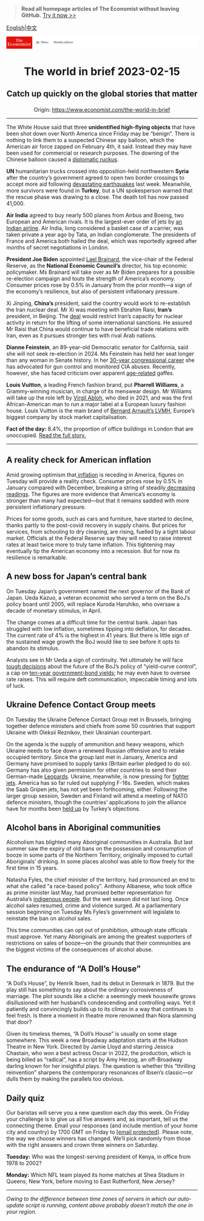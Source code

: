 > **Read all homepage articles of The Economist without leaving GitHub.** [Try it now >>](https://arielherself.github.io/te)

[English](https://github.com/arielherself/espresso/blob/main/README.md)|[中文](https://github-com.translate.goog/arielherself/espresso/blob/main/README.md?_x_tr_sl=en&_x_tr_tl=zh-CN&_x_tr_hl=zh-CN&_x_tr_pto=wapp)



![The Economist](menubar.png)

# <p align="center">The world in brief 2023-02-15</p>

## <p align="center">Catch up quickly on the global stories that matter</p>

<p align="center">Origin: <a href="https://www.economist.com/the-world-in-brief">https://www.economist.com/the-world-in-brief</a><hr>

The White House said that three <strong>unidentified high-flying objects</strong> that have been shot down over North America since Friday may be “benign”. There is nothing to link them to a suspected Chinese spy balloon, which the American air force zapped on February 4th, it said. Instead they may have been used for commercial or research purposes. The downing of the Chinese balloon caused a [diplomatic ruckus](https://www.economist.com/leaders/2023/02/09/cold-war-lessons-from-chinas-spy-balloon).

<strong>UN</strong> humanitarian trucks crossed into opposition-held northwestern <strong>Syria </strong>after the country’s government agreed to open two border crossings to accept more aid following [devastating earthquakes](https://www.economist.com/europe/2023/02/09/the-earthquakes-in-turkey-and-syria-have-shaken-both-countries) last week. Meanwhile, more survivors were found in <strong>Turkey</strong>, but a UN spokesperson warned that the rescue phase was drawing to a close. The death toll has now passed 41,000.

<strong>Air India</strong> agreed to buy nearly 500 planes from Airbus and Boeing, two European and American rivals. It is the largest-ever order of jets by [an Indian airline](https://www.economist.com/business/2023/01/12/a-humiliating-incident-on-an-air-india-flight-triggers-outrage). Air India, long considered a basket case of a carrier, was taken private a year ago by Tata, an Indian conglomerate. The presidents of France and America both hailed the deal, which was reportedly agreed after months of secret negotiations in London.

<strong>President Joe Biden</strong> appointed [Lael Brainard](https://www.economist.com/the-economist-explains/2021/10/25/who-is-lael-brainard-the-incoming-vice-chair-of-the-fed), the vice-chair of the Federal Reserve, as the <strong>National Economic Council’s</strong> director, his top economic policymaker. Ms Brainard will take over as Mr Biden prepares for a possible re-election campaign and touts the strength of America’s economy. Consumer prices rose by 0.5% in January from the prior month—a sign of the economy’s resilience, but also of persistent inflationary pressure.

Xi Jinping, <strong>China’s </strong>president, said the country would work to re-establish the Iran nuclear deal. Mr Xi was meeting with Ebrahim Raisi, <strong>Iran’s</strong> president, in Beijing. The [deal](https://www.economist.com/the-economist-explains/2021/11/23/what-is-the-jcpoa-the-deal-meant-to-restrict-irans-nuclear-activity) would restrict Iran’s capacity for nuclear activity in return for the lifting of some international sanctions. He assured Mr Raisi that China would continue to have beneficial trade relations with Iran, even as it pursues stronger ties with rival Arab nations.

<strong>Dianne Feinstein</strong>, an 89-year-old Democratic senator for California, said she will not seek re-election in 2024. Ms Feinstein has held her seat longer than any woman in Senate history. In her [30-year congressional career](https://www.economist.com/democracy-in-america/2018/02/27/california-democrats-snub-dianne-feinstein) she has advocated for gun control and monitored CIA abuses. Recently, however, she has faced criticism over apparent [age-related](https://www.economist.com/graphic-detail/2022/09/21/why-are-american-lawmakers-so-old) gaffes.

<strong>Louis Vuitton</strong>, a leading French fashion brand, put <strong>Pharrell Williams</strong>, a Grammy-winning musician, in charge of its menswear design. Mr Williams will take up the role left by [Virgil Abloh](https://www.economist.com/business/2022/10/06/fashion-gets-a-modern-makeover), who died in 2021, and was the first African-American man to run a major label at a European luxury fashion house. Louis Vuitton is the main brand of [Bernard Arnault’s LVMH](https://www.economist.com/business/2022/12/20/how-bernard-arnault-became-the-worlds-richest-person), Europe’s biggest company by stock market capitalisation. 

<strong>Fact of the day: </strong>8.4%, the proportion of office buildings in London that are unoccupied. [Read the full story.](https://www.economist.com/finance-and-economics/2023/02/09/city-centres-from-offices-to-family-homes)

----------

## A reality check for American inflation

Amid growing optimism that[ inflation](https://www.economist.com/graphic-detail/2023/02/02/inflation-usually-hits-americas-poor-hardest-not-this-time) is receding in America, figures on Tuesday will provide a reality check. Consumer prices rose by 0.5% in January compared with December, breaking a string of steadily[ decreasing readings](https://www.economist.com/finance-and-economics/2022/12/13/americas-inflation-fever-may-be-breaking-at-last). The figures are more evidence that America’s economy is stronger than many had expected—but that it remains saddled with more persistent inflationary pressure.

Prices for some goods, such as cars and furniture, have started to decline, thanks partly to the post-covid recovery in supply chains. But prices for services, from schooling to dry cleaning, are rising, fuelled by a tight labour market. Officials at the Federal Reserve say they will need to raise interest rates at least twice more to truly tame inflation. This tightening may eventually tip the American economy into a recession. But for now its resilience is remarkable.

## A new boss for Japan’s central bank

On Tuesday Japan’s government named the next governor of the Bank of Japan. Ueda Kazuo, a veteran economist who served a term on the BoJ’s policy board until 2005, will replace Kuroda Haruhiko, who oversaw a decade of monetary stimulus, in April.

The change comes at a difficult time for the central bank. Japan has struggled with low inflation, sometimes tipping into deflation, for decades. The current rate of 4% is the highest in 41 years. But there is little sign of the sustained wage growth the BoJ would like to see before it opts to abandon its stimulus.  
  
 Analysts see in Mr Ueda a sign of continuity. Yet ultimately he will face [tough decisions](https://www.economist.com/finance-and-economics/2023/01/31/is-there-a-fix-for-japans-markets-mess) about the future of the BoJ’s policy of “yield-curve control”, a cap on [ten-year government-bond yields](https://www.economist.com/leaders/2023/02/02/the-bank-of-japan-should-stop-defending-its-cap-on-bond-yields); he may even have to oversee rate raises. This will require deft communication, impeccable timing and lots of luck.

## Ukraine Defence Contact Group meets

On Tuesday the Ukraine Defence Contact Group met in Brussels, bringing together defence ministers and chiefs from some 50 countries that support Ukraine with Oleksii Reznikov, their Ukrainian counterpart.   
  
 On the agenda is the supply of ammunition and heavy weapons, which Ukraine needs to face down a renewed Russian offensive and to retake occupied territory. Since the group last met in January, America and Germany have promised to supply tanks (Britain earlier pledged to do so). Germany has also given permission for other countries to send their German-made [Leopards](https://www.economist.com/the-economist-explains/2023/01/25/what-makes-germanys-leopard-2-tank-the-best-fit-for-ukraine). Ukraine, meanwhile, is now pressing for [fighter jets](https://www.economist.com/the-economist-explains/2023/02/01/why-does-ukraine-want-western-jets-and-will-it-get-them). America has so far ruled out supplying F-16s. Sweden, which makes the Saab Gripen jets, has not yet been forthcoming, either. Following the larger group session, Sweden and Finland will attend a meeting of NATO defence ministers, though the countries’ applications to join the alliance have for months been [held up](https://www.economist.com/europe/2023/02/02/a-burnt-koran-holds-back-sweden-and-finland-from-joining-nato) by Turkey’s objections.

## Alcohol bans in Aboriginal communities

Alcoholism has blighted many Aboriginal communities in Australia. But last summer saw the expiry of old bans on the possession and consumption of booze in some parts of the Northern Territory, originally imposed to curtail Aboriginals’ drinking. In some places alcohol was able to flow freely for the first time in 15 years.  
  
 Natasha Fyles, the chief minister of the territory, had pronounced an end to what she called “a race-based policy”. Anthony Albanese, who took office as prime minister last May, had promised better representation for Australia’s [indigenous people](https://www.economist.com/asia/2022/08/11/australias-leader-wants-to-include-aboriginals-in-the-constitution). But the wet season did not last long. Once alcohol sales resumed, crime and violence surged. At a parliamentary session beginning on Tuesday Ms Fyles’s government will legislate to reinstate the ban on alcohol sales.  
  
 This time communities can opt out of prohibition, although state officials must approve. Yet many Aboriginals are among the greatest supporters of restrictions⁠ on sales of booze—on the grounds that their communities are the biggest victims of the consequences of alcohol abuse.

## The endurance of “A Doll’s House”

“A Doll’s House”, by Henrik Ibsen, had its debut in Denmark in 1879. But the play still has something to say about the ordinary corrosiveness of marriage. The plot sounds like a cliché: a seemingly meek housewife grows disillusioned with her husband’s condescending and controlling ways. Yet it patiently and convincingly builds up to its climax in a way that continues to feel fresh. Is there a moment in theatre more renowned than Nora slamming that door?  
  
 Given its timeless themes, “A Doll’s House” is usually on some stage somewhere. This week a new Broadway adaptation starts at the Hudson Theatre in New York. Directed by Jamie Lloyd and starring Jessica Chastain, who won a best actress Oscar in 2022, the production, which is being billed as “radical”, has a script by Amy Herzog, an off-Broadway darling known for her insightful plays. The question is whether this “thrilling reinvention” sharpens the contemporary resonances of Ibsen’s classic—or dulls them by making the parallels too obvious.

## Daily quiz

Our baristas will serve you a new question each day this week. On Friday your challenge is to give us all five answers and, as important, tell us the connecting theme. Email your responses (and include mention of your home city and country) by 1700 GMT on Friday to [<span class="__cf_email__" data-cfemail="fbaa8e9281be888b899e888894bb9e989495949692888fd5989496">[email&#160;protected]</span>](https://mail.google.com/mail/?view=cm&amp;fs=1&amp;tf=1&amp;to=QuizEspresso@economist.com). Please note, the way we choose winners has changed. We’ll pick randomly from those with the right answers and crown three winners on Saturday.

<strong>Tuesday:</strong> Who was the longest-serving president of Kenya, in office from 1978 to 2002?

<strong>Monday:</strong> Which NFL team played its home matches at Shea Stadium in Queens, New York, before moving to East Rutherford, New Jersey?

----------

*Owing to the difference between time zones of servers in which our auto-update script is running, content above probably doesn't match the one in your region.*
